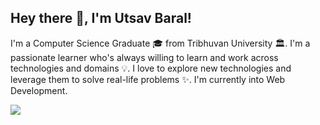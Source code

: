 ## Hey there 👋, I'm Utsav Baral!

I'm a Computer Science Graduate 🎓 from Tribhuvan University 🏛. I'm a passionate learner who's always willing to learn and work across technologies and domains 💡. I love to explore new technologies and leverage them to solve real-life problems ✨. I'm currently into Web Development.


<img  src="https://github-readme-stats.vercel.app/api?username=utsavbaral007&&show_icons=true&theme=radical">
